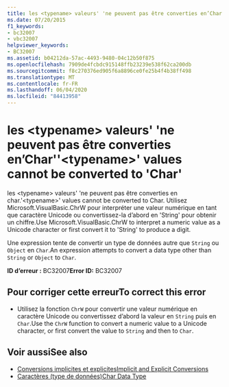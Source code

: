 ```yaml
---
title: les <typename> valeurs' 'ne peuvent pas être converties en’Char'
ms.date: 07/20/2015
f1_keywords:
- bc32007
- vbc32007
helpviewer_keywords:
- BC32007
ms.assetid: b04212da-57ac-4493-9480-04c12b50f875
ms.openlocfilehash: 7909de4fcbdc915148ffb23239e538f62ca200db
ms.sourcegitcommit: f8c270376ed905f6a8896ce0fe25b4f4b38ff498
ms.translationtype: MT
ms.contentlocale: fr-FR
ms.lasthandoff: 06/04/2020
ms.locfileid: "84413958"
---
```

# <a name="typename-values-cannot-be-converted-to-char"></a><span data-ttu-id="3d11d-102">les \<typename> valeurs' 'ne peuvent pas être converties en’Char'</span><span class="sxs-lookup"><span data-stu-id="3d11d-102">'\<typename>' values cannot be converted to 'Char'</span></span>
<span data-ttu-id="3d11d-103">les \<typename> valeurs' 'ne peuvent pas être converties en char.</span><span class="sxs-lookup"><span data-stu-id="3d11d-103">'\<typename>' values cannot be converted to Char.</span></span> <span data-ttu-id="3d11d-104">Utilisez Microsoft.VisualBasic.ChrW pour interpréter une valeur numérique en tant que caractère Unicode ou convertissez-la d’abord en 'String' pour obtenir un chiffre.</span><span class="sxs-lookup"><span data-stu-id="3d11d-104">Use Microsoft.VisualBasic.ChrW to interpret a numeric value as a Unicode character or first convert it to 'String' to produce a digit.</span></span>  
  
 <span data-ttu-id="3d11d-105">Une expression tente de convertir un type de données autre que `String` ou `Object` en `Char`.</span><span class="sxs-lookup"><span data-stu-id="3d11d-105">An expression attempts to convert a data type other than `String` or `Object` to `Char`.</span></span>  
  
 <span data-ttu-id="3d11d-106">**ID d’erreur :** BC32007</span><span class="sxs-lookup"><span data-stu-id="3d11d-106">**Error ID:** BC32007</span></span>  
  
## <a name="to-correct-this-error"></a><span data-ttu-id="3d11d-107">Pour corriger cette erreur</span><span class="sxs-lookup"><span data-stu-id="3d11d-107">To correct this error</span></span>  
  
- <span data-ttu-id="3d11d-108">Utilisez la fonction `ChrW` pour convertir une valeur numérique en caractère Unicode ou convertissez d’abord la valeur en `String` puis en `Char`.</span><span class="sxs-lookup"><span data-stu-id="3d11d-108">Use the `ChrW` function to convert a numeric value to a Unicode character, or first convert the value to `String` and then to `Char`.</span></span>  
  
## <a name="see-also"></a><span data-ttu-id="3d11d-109">Voir aussi</span><span class="sxs-lookup"><span data-stu-id="3d11d-109">See also</span></span>

- [<span data-ttu-id="3d11d-110">Conversions implicites et explicites</span><span class="sxs-lookup"><span data-stu-id="3d11d-110">Implicit and Explicit Conversions</span></span>](../programming-guide/language-features/data-types/implicit-and-explicit-conversions.md)
- [<span data-ttu-id="3d11d-111">Caractères (type de données)</span><span class="sxs-lookup"><span data-stu-id="3d11d-111">Char Data Type</span></span>](../language-reference/data-types/char-data-type.md)
